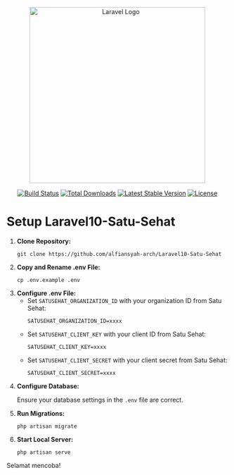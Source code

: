<p align="center"><a href="https://laravel.com" target="_blank"><img src="https://raw.githubusercontent.com/laravel/art/master/logo-lockup/5%20SVG/2%20CMYK/1%20Full%20Color/laravel-logolockup-cmyk-red.svg" width="400" alt="Laravel Logo"></a></p>

<p align="center">
<a href="https://github.com/laravel/framework/actions"><img src="https://github.com/laravel/framework/workflows/tests/badge.svg" alt="Build Status"></a>
<a href="https://packagist.org/packages/laravel/framework"><img src="https://img.shields.io/packagist/dt/laravel/framework" alt="Total Downloads"></a>
<a href="https://packagist.org/packages/laravel/framework"><img src="https://img.shields.io/packagist/v/laravel/framework" alt="Latest Stable Version"></a>
<a href="https://packagist.org/packages/laravel/framework"><img src="https://img.shields.io/packagist/l/laravel/framework" alt="License"></a>
</p>
<!DOCTYPE html>
<html lang="en">
<head>
    <meta charset="UTF-8">
    <meta name="viewport" content="width=device-width, initial-scale=1.0">
</head>
<body>
    <h1>Setup Laravel10-Satu-Sehat</h1>
    <ol>
        <li><strong>Clone Repository:</strong>
            <pre><code>git clone https://github.com/alfiansyah-arch/Laravel10-Satu-Sehat</code></pre>
        </li>
        <li><strong>Copy and Rename .env File:</strong>
            <pre><code>cp .env.example .env</code></pre>
        </li>
        <li><strong>Configure .env File:</strong>
            <ul>
                <li>Set <code>SATUSEHAT_ORGANIZATION_ID</code> with your organization ID from Satu Sehat:
                    <pre><code>SATUSEHAT_ORGANIZATION_ID=xxxx</code></pre>
                </li>
                <li>Set <code>SATUSEHAT_CLIENT_KEY</code> with your client ID from Satu Sehat:
                    <pre><code>SATUSEHAT_CLIENT_KEY=xxxx</code></pre>
                </li>
                <li>Set <code>SATUSEHAT_CLIENT_SECRET</code> with your client secret from Satu Sehat:
                    <pre><code>SATUSEHAT_CLIENT_SECRET=xxxx</code></pre>
                </li>
            </ul>
        </li>
        <li><strong>Configure Database:</strong>
            <p>Ensure your database settings in the <code>.env</code> file are correct.</p>
        </li>
        <li><strong>Run Migrations:</strong>
            <pre><code>php artisan migrate</code></pre>
        </li>
        <li><strong>Start Local Server:</strong>
            <pre><code>php artisan serve</code></pre>
        </li>
    </ol>
    <p>Selamat mencoba!</p>
</body>
</html>

